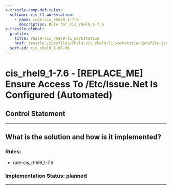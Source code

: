 ```yaml
---
x-trestle-comp-def-rules:
  software-cis_l1_workstation:
    - name: rule-cis_rhel9_1-7.6
      description: Rule for cis_rhel9_1-7.6
x-trestle-global:
  profile:
    title: rhel9-cis_rhel9-l1_workstation
    href: trestle://profiles/rhel9-cis_rhel9-l1_workstation/profile.json
  sort-id: cis_rhel9_1-07.06
---
```


# cis_rhel9_1-7.6 - \[REPLACE_ME\] Ensure Access To /Etc/Issue.Net Is Configured (Automated)

## Control Statement

______________________________________________________________________

## What is the solution and how is it implemented?

<!-- For implementation status enter one of: implemented, partial, planned, alternative, not-applicable -->

<!-- Note that the list of rules under ### Rules: is read-only and changes will not be captured after assembly to JSON -->

<!-- Add control implementation description here for control: cis_rhel9_1-7.6 -->

### Rules:

  - rule-cis_rhel9_1-7.6

### Implementation Status: planned

______________________________________________________________________
